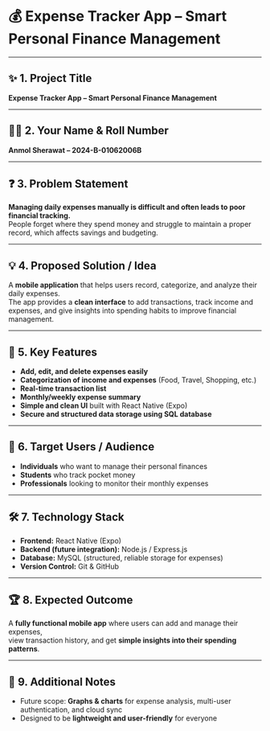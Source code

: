 # 💰 **Expense Tracker App – Smart Personal Finance Management**

---

## ✨ **1. Project Title**  
**Expense Tracker App – Smart Personal Finance Management**

---

## 👨‍💻 **2. Your Name & Roll Number**  
**Anmol Sherawat – 2024-B-01062006B**

---

## ❓ **3. Problem Statement**  
**Managing daily expenses manually is difficult and often leads to poor financial tracking.**  
People forget where they spend money and struggle to maintain a proper record, which affects savings and budgeting.

---

## 💡 **4. Proposed Solution / Idea**  
A **mobile application** that helps users record, categorize, and analyze their daily expenses.  
The app provides a **clean interface** to add transactions, track income and expenses, and give insights into spending habits to improve financial management.

---

## 🚀 **5. Key Features**
- **Add, edit, and delete expenses easily**  
- **Categorization of income and expenses** (Food, Travel, Shopping, etc.)  
- **Real-time transaction list**  
- **Monthly/weekly expense summary**  
- **Simple and clean UI** built with React Native (Expo)  
- **Secure and structured data storage using SQL database**

---

## 🎯 **6. Target Users / Audience**
- **Individuals** who want to manage their personal finances  
- **Students** who track pocket money  
- **Professionals** looking to monitor their monthly expenses  

---

## 🛠️ **7. Technology Stack**
- **Frontend:** React Native (Expo)  
- **Backend (future integration):** Node.js / Express.js  
- **Database:** MySQL (structured, reliable storage for expenses)  
- **Version Control:** Git & GitHub  

---

## 🏆 **8. Expected Outcome**
A **fully functional mobile app** where users can add and manage their expenses,  
view transaction history, and get **simple insights into their spending patterns**.

---

## 📌 **9. Additional Notes**
- Future scope: **Graphs & charts** for expense analysis, multi-user authentication, and cloud sync  
- Designed to be **lightweight and user-friendly** for everyone  
